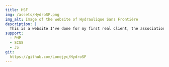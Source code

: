 ```yaml
---
title: HSF
img: /assets/HydroSF.png
img_alt: Image of the website of Hydraulique Sans Frontière
description: |
  This is a website I've done for my first real client, the association "Hydraulique Sans Frontière". For this website, I learned how to use Wordpress PHP functions cause that was a Wordpress website. I also learned few new things like Webpack and SCSS but also a bit of GSAP and the use of other external JS library like Flickity.
support:
  - PHP
  - SCSS
  - JS
git:
  https://github.com/Lonejyc/HydroSF
---
```


